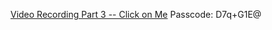 [Video Recording Part 3 -- Click on Me](https://uofglasgow.zoom.us/rec/share/L9NxHP9W0eUZp_-k19nWFnYveP9ntT337utLnC_Hz5C1Ci7FkbzKMHYoTw6qagXU.0e6-wtaz82e1F60_?startTime=1741730807000)
Passcode: D7q+G1E@
